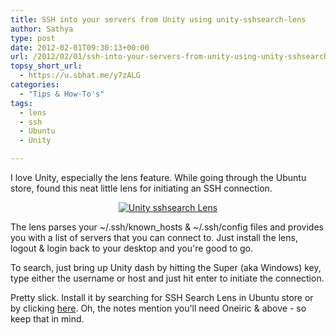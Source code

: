 ```yaml
---
title: SSH into your servers from Unity using unity-sshsearch-lens
author: Sathya
type: post
date: 2012-02-01T09:30:13+00:00
url: /2012/02/01/ssh-into-your-servers-from-unity-using-unity-sshsearch-lens/
topsy_short_url:
  - https://u.sbhat.me/y7zALG
categories:
  - "Tips & How-To's"
tags:
  - lens
  - ssh
  - Ubuntu
  - Unity

---
```

I love Unity, especially the lens feature. While going through the Ubuntu store, found this neat little lens for initiating an SSH connection.

<p style="text-align: center;">
  <a href="https://i.imgur.com/d7tX0.jpg"><img class="aligncenter" title="Unity sshsearch Lens" src="https://i.imgur.com/d7tX0.jpg" alt="Unity sshsearch Lens"   /></a>
</p>

<p style="text-align: left;">
  The lens parses your ~/.ssh/known_hosts & ~/.ssh/config files and provides you with a list of servers that you can connect to. Just install the lens, logout & login back to your desktop and you're good to go.
</p>

<p style="text-align: left;">
  To search, just bring up Unity dash by hitting the Super (aka Windows) key, type either the username or host and just hit enter to initiate the connection.
</p>

<p style="text-align: left;">
  Pretty slick. Install it by searching for SSH Search Lens in Ubuntu store or by clicking <a title="Unity Lens SSH Search" href="https://apt.ubuntu.com/p/unity-lens-sshsearch">here</a>. Oh, the notes mention you'll need Oneiric & above - so keep that in mind.
</p>

<p style="text-align: left;">
